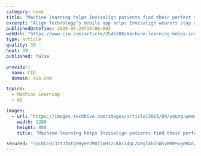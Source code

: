 ```yaml
---
category: news
title: "Machine learning helps Invisalign patients find their perfect smile"
excerpt: "Align Technology’s mobile app helps Invisalign wearers stay on schedule, while machine learning and other features help lure prospective consumers to try the orthodontic device."
publishedDateTime: 2020-05-25T10:06:00Z
webUrl: "https://www.cio.com/article/3545388/machine-learning-helps-invisalign-patients-find-their-perfect-smile.html"
type: article
quality: 39
heat: 39
published: false

provider:
  name: CIO
  domain: cio.com

topics:
  - Machine Learning
  - AI

images:
  - url: "https://images.techhive.com/images/article/2015/09/young-women-smiling-smartphone-mobile-device-millenials-100613922-large.jpg"
    width: 1200
    height: 800
    title: "Machine learning helps Invisalign patients find their perfect smile"

secured: "5qCDCLQI31sJfotgzHyeY7MUjlmH1zLK8iI4qLZ4eglkkO5WSvWRM+xgeR4dZA2aCkCOvCw5CC5gweJqKUewnNZfytPSfUclUru2tQqkxj5BuELgN7kNTkzj00zsK+s9JlIPcBkXY4DteQJQhhEcZLgznZycFiya5eAS6tGY4bwhUa0VcuBDpiVlT9jbJP21DHPMCJ0McqSJBwsVTSdaP+QMIlPqvwN+880ahLgGWT2PKY1iTDMvFlzk/MNLscYj+XXoYmB2FJHzt0qLlKkSDMw8a1g382b4q2pqDAVCwQkki9IoJu9/Es07qAUYCNIp;z2ISECI6hc4oM1ryHQ6KjQ=="
---
```


